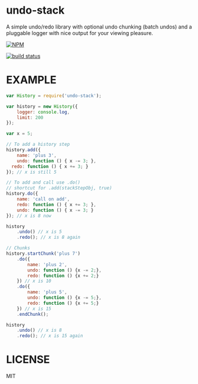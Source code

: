 undo-stack
=====

A simple undo/redo library with optional undo chunking (batch undos) and a pluggable logger with nice output for your viewing pleasure.

[![NPM](https://nodei.co/npm/undo-stack.png)](https://nodei.co/npm/undo-stack/)

[![build status](https://secure.travis-ci.org/willhoag/undo-stack.png)](http://travis-ci.org/willhoag/undo-stack)

EXAMPLE
====

```js
var History = require('undo-stack');

var history = new History({
	logger: console.log,
	limit: 200
});

var x = 5;

// To add a history step
history.add({
	name: 'plus 3',
	undo: function () { x -= 3; },
  redo: function () { x += 3; }
}); // x is still 5

// To add and call use .do()
// shortcut for .add(stackStepObj, true)
history.do({
	name: 'call on add',
	redo: function () { x += 3; },
	undo: function () { x -= 3; }
}); // x is 8 now

history
	.undo() // x is 5
	.redo(); // x is 8 again

// Chunks
history.startChunk('plus 7')
	.do({
		name: 'plus 2',
		undo: function () {x -= 2;},
		redo: function () {x += 2;}
	}) // x is 10
	.do({
		name: 'plus 5',
		undo: function () {x -= 5;},
		redo: function () {x += 5;}
	}) // x is 15
	.endChunk();

history
	.undo() // x is 8
	.redo(); // x is 15 again
```

LICENSE
=======

MIT
